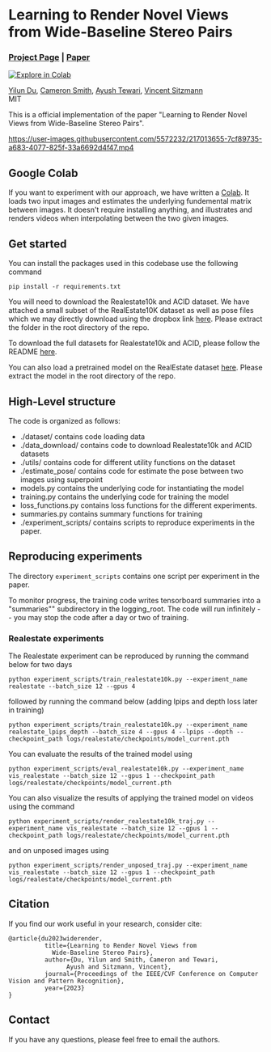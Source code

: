 # Learning to Render Novel Views from Wide-Baseline Stereo Pairs 
### [Project Page](https://yilundu.github.io/wide_baseline/) | [Paper](https://arxiv.org/abs/2304.08463) 
[![Explore in Colab](https://colab.research.google.com/assets/colab-badge.svg)](https://colab.research.google.com/drive/1PeL5oJ_eraLEdzTEVPLBwoM2pyv26WcU?usp=sharing)<br>

[Yilun Du](https://yilundu.github.io/),
[Cameron Smith](https://scholar.google.com/citations?user=zrZNo3wAAAAJ&hl=en&oi=sra),
[Ayush Tewari](https://ayushtewari.com/),
[Vincent Sitzmann](https://vsitzmann.github.io/)
<br>
MIT

This is a official implementation of the paper "Learning to Render Novel Views from Wide-Baseline Stereo Pairs". 

https://user-images.githubusercontent.com/5572232/217013655-7cf89735-a683-4077-825f-33a6692d4f47.mp4


## Google Colab
If you want to experiment with our approach, we have written a [Colab](https://colab.research.google.com/drive/1PeL5oJ_eraLEdzTEVPLBwoM2pyv26WcU?usp=sharing).
It loads two input images and estimates the underlying fundemental matrix between images. It doesn't require 
installing anything, and illustrates and renders videos when interpolating between the two given images.

## Get started
You can install the packages used in this codebase use the following command
```
pip install -r requirements.txt
```
You will need to download the Realestate10k and ACID dataset. We have attached a small subset of the RealEstate10K dataset as well as pose files which we may directly download using the dropbox link [here](https://www.dropbox.com/s/qo8b7odsms722kq/cvpr2023_wide_baseline_data.tar.gz?dl=0).
Please extract the folder in the root directory of the repo.

To download the full datasets for Realestate10k and ACID, please follow the README [here](./data_download/README.md).

You can also load a pretrained model on the RealEstate dataset [here](https://drive.google.com/file/d/1hxiyjWYR1UOOcuxTHZw7_B5VNqynmC5f/view). Please extract the model in the root directory of the repo.

## High-Level structure
The code is organized as follows:
* ./dataset/ contains code loading data
* ./data_download/ contains code to download Realestate10k and ACID datasets
* ./utils/ contains code for different utility functions on the dataset
* ./estimate_pose/ contains code for estimate the pose between two images using superpoint
* models.py contains the underlying code for instantiating the model
* training.py contains the underlying code for training the model
* loss_functions.py contains loss functions for the different experiments.
* summaries.py contains summary functions for training
* ./experiment_scripts/ contains scripts to reproduce experiments in the paper.

## Reproducing experiments
The directory `experiment_scripts` contains one script per experiment in the paper.

To monitor progress, the training code writes tensorboard summaries into a "summaries"" subdirectory in the logging_root. The code will run 
infinitely -- you may stop the code after a day or two of training.

### Realestate experiments
The Realestate experiment can be reproduced by running the command below for two days
```
python experiment_scripts/train_realestate10k.py --experiment_name realestate --batch_size 12 --gpus 4
```

followed by running the command below (adding lpips and depth loss later in training)
```
python experiment_scripts/train_realestate10k.py --experiment_name realestate_lpips_depth --batch_size 4 --gpus 4 --lpips --depth --checkpoint_path logs/realestate/checkpoints/model_current.pth
```

You can evaluate the results of the trained model using
```
python experiment_scripts/eval_realestate10k.py --experiment_name vis_realestate --batch_size 12 --gpus 1 --checkpoint_path logs/realestate/checkpoints/model_current.pth
```

You can also visualize the results of applying the trained model on videos using the command
```
python experiment_scripts/render_realestate10k_traj.py --experiment_name vis_realestate --batch_size 12 --gpus 1 --checkpoint_path logs/realestate/checkpoints/model_current.pth
```

and on unposed images using

```
python experiment_scripts/render_unposed_traj.py --experiment_name vis_realestate --batch_size 12 --gpus 1 --checkpoint_path logs/realestate/checkpoints/model_current.pth
```

## Citation
If you find our work useful in your research, consider cite:
```
@article{du2023widerender,
          title={Learning to Render Novel Views from
            Wide-Baseline Stereo Pairs},
          author={Du, Yilun and Smith, Cameron and Tewari,
                Ayush and Sitzmann, Vincent},
          journal={Proceedings of the IEEE/CVF Conference on Computer Vision and Pattern Recognition},
          year={2023}
}
```

## Contact
If you have any questions, please feel free to email the authors.
